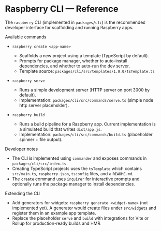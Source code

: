 # Raspberry CLI — Reference

The `raspberry` CLI (implemented in `packages/cli`) is the recommended developer interface for scaffolding and running Raspberry apps.

Available commands

- `raspberry create <app-name>`
  - Scaffolds a new project using a template (TypeScript by default).
  - Prompts for package manager, whether to auto-install dependencies, and whether to auto-run the dev server.
  - Template source: `packages/cli/src/templates/1.0.0/tsTemplate.ts`

- `raspberry serve`
  - Runs a simple development server (HTTP server on port 3000 by default).
  - Implementation: `packages/cli/src/commands/serve.ts` (simple node http server placeholder).

- `raspberry build`
  - Runs a build pipeline for a Raspberry app. Current implementation is a simulated build that writes `dist/app.js`.
  - Implementation: `packages/cli/src/commands/build.ts` (placeholder spinner + file output).

Developer notes

- The CLI is implemented using `commander` and exposes commands in `packages/cli/src/index.ts`.
- Creating TypeScript projects uses the `tsTemplate` which contains `src/main.ts`, `raspberry.json`, `tsconfig` files, and a `README.md`.
- The `create` command uses `inquirer` for interactive prompts and optionally runs the package manager to install dependencies.

Extending the CLI

- Add generators for widgets: `raspberry generate <widget-name>` (not implemented yet). A generator would create files under `src/widgets` and register them in an example app template.
- Replace the placeholder `serve` and `build` with integrations for Vite or Rollup for production-ready builds and HMR.
